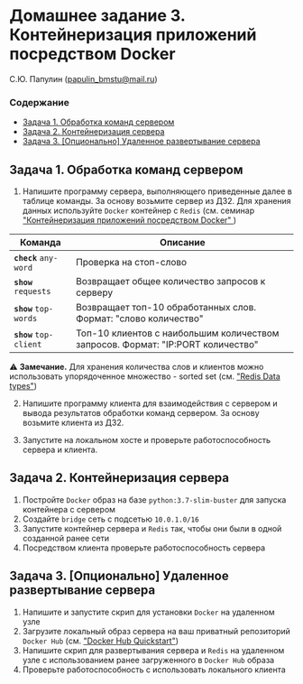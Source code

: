 # Домашнее задание 3. Контейнеризация приложений посредством Docker

С.Ю. Папулин (papulin_bmstu@mail.ru)

### Содержание

- [Задача 1. Обработка команд сервером](#Задача-1.-Обработка-команд-сервером)
- [Задача 2. Контейнеризация сервера](#Задача-2.-Контейнеризация-сервера)
- [Задача 3. [Опционально] Удаленное развертывание сервера](#Задача-3.-[Опционально]-Удаленное-развертывание-сервера)


## **Задача 1.** Обработка команд сервером

1. Напишите программу сервера, выполняющего приведенные далее в таблице команды. За основу возьмите сервер из ДЗ2. Для хранения данных используйте `Docker` контейнер с `Redis` (см. семинар ["Контейнеризация приложений посредством Docker"
](https://github.com/BigDataProcSystems/Practice/blob/master/common/docs/sysprog_docker_basics.md))

|Команда|Описание|
|-|-|
|**`check`** `any-word`|Проверка на стоп-слово|
|**`show`** `requests`|Возвращает общее количество запросов к серверу|
|**`show`** `top-words`|Возвращает топ-10 обработанных слов. Формат: "слово количество"|
|**`show`** `top-client`|Топ-10 клиентов с наибольшим количеством запросов. Формат: "IP:PORT количество"|

⚠️ **Замечание.** Для хранения количества слов и клиентов можно использовать упорядоченное множество - sorted set (см. ["Redis Data types"](https://redis.io/topics/data-types))

2. Напишите программу клиента для взаимодействия с сервером и вывода результатов обработки команд сервером. За основу возьмите клиента из ДЗ2.

3. Запустите на локальном хосте и проверьте работоспособность сервера и клиента.

## **Задача 2.** Контейнеризация сервера

1. Постройте `Docker` образ на базе `python:3.7-slim-buster` для запуска контейнера с сервером
2. Создайте `bridge` сеть с подсетью `10.0.1.0/16`
3. Запустите контейнер сервера и `Redis` так, чтобы они были в одной созданной ранее сети
4. Посредством клиента проверьте работоспособность сервера

## **Задача 3.** [Опционально] Удаленное развертывание сервера

1. Напишите и запустите скрип для установки `Docker` на удаленном узле
2. Загрузите локальный образ сервера на ваш приватный репозиторий `Docker Hub` (см. ["Docker Hub Quickstart"](https://docs.docker.com/docker-hub/))
3. Напишите скрип для развертывания сервера и `Redis` на удаленном узле с использованием ранее загруженного в `Docker Hub` образа
4. Проверьте работоспособность с использовать локального клиента

